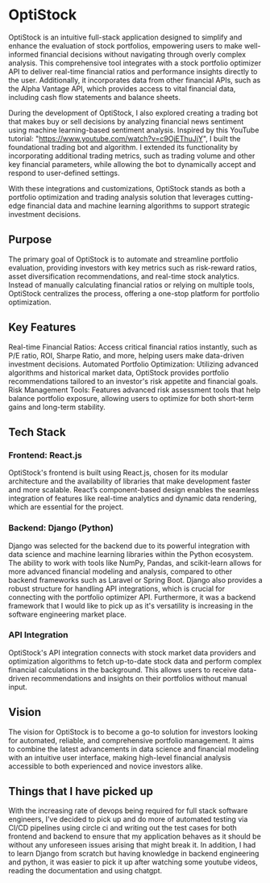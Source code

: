 # OptiStock
OptiStock is an intuitive full-stack application designed to simplify and enhance the evaluation of stock portfolios, empowering users to make well-informed financial decisions without navigating through overly complex analysis. This comprehensive tool integrates with a stock portfolio optimizer API to deliver real-time financial ratios and performance insights directly to the user. Additionally, it incorporates data from other financial APIs, such as the Alpha Vantage API, which provides access to vital financial data, including cash flow statements and balance sheets.

During the development of OptiStock, I also explored creating a trading bot that makes buy or sell decisions by analyzing financial news sentiment using machine learning-based sentiment analysis. Inspired by this YouTube tutorial: "https://www.youtube.com/watch?v=c9OjEThuJjY", I built the foundational trading bot and algorithm. I extended its functionality by incorporating additional trading metrics, such as trading volume and other key financial parameters, while allowing the bot to dynamically accept and respond to user-defined settings.

With these integrations and customizations, OptiStock stands as both a portfolio optimization and trading analysis solution that leverages cutting-edge financial data and machine learning algorithms to support strategic investment decisions.

## Purpose
The primary goal of OptiStock is to automate and streamline portfolio evaluation, providing investors with key metrics such as risk-reward ratios, asset diversification recommendations, and real-time stock analytics. Instead of manually calculating financial ratios or relying on multiple tools, OptiStock centralizes the process, offering a one-stop platform for portfolio optimization.

## Key Features
Real-time Financial Ratios: Access critical financial ratios instantly, such as P/E ratio, ROI, Sharpe Ratio, and more, helping users make data-driven investment decisions.
Automated Portfolio Optimization: Utilizing advanced algorithms and historical market data, OptiStock provides portfolio recommendations tailored to an investor's risk appetite and financial goals.
Risk Management Tools: Features advanced risk assessment tools that help balance portfolio exposure, allowing users to optimize for both short-term gains and long-term stability.

## Tech Stack
### Frontend: React.js
OptiStock's frontend is built using React.js, chosen for its modular architecture and the availability of libraries that make development faster and more scalable. React’s component-based design enables the seamless integration of features like real-time analytics and dynamic data rendering, which are essential for the project.

### Backend: Django (Python)
Django was selected for the backend due to its powerful integration with data science and machine learning libraries within the Python ecosystem. The ability to work with tools like NumPy, Pandas, and scikit-learn allows for more advanced financial modeling and analysis, compared to other backend frameworks such as Laravel or Spring Boot. Django also provides a robust structure for handling API integrations, which is crucial for connecting with the portfolio optimizer API. Furthermore, it was a backend framework that I would like to pick up as it's versatility is increasing in the software engineering market place.

### API Integration
OptiStock's API integration connects with stock market data providers and optimization algorithms to fetch up-to-date stock data and perform complex financial calculations in the background. This allows users to receive data-driven recommendations and insights on their portfolios without manual input.

## Vision
The vision for OptiStock is to become a go-to solution for investors looking for automated, reliable, and comprehensive portfolio management. It aims to combine the latest advancements in data science and financial modeling with an intuitive user interface, making high-level financial analysis accessible to both experienced and novice investors alike.


## Things that I have picked up
With the increasing rate of devops being required for full stack software engineers, I've decided to pick up and do more of automated testing via CI/CD pipelines using circle ci and writing out the test cases for both frontend and backend to ensure that my application behaves as it should be without any unforeseen issues arising that might break it. In addition, I had to learn Django from scratch but having knowledge in backend engineering and python, it was easier to pick it up after watching some youtube videos, reading the documentation and using chatgpt.
